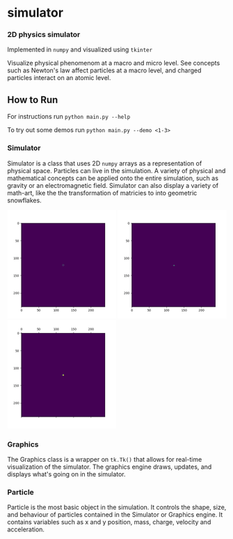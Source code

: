 # simulator

### 2D physics simulator
Implemented in `numpy` and visualized using `tkinter`

Visualize physical phenomenom at a macro and micro level. See concepts such as Newton's law affect particles at a macro level, and charged particles interact on an atomic level.



## How to Run

For instructions run `python main.py --help`

To try out some demos run `python main.py --demo <1-3>`


### Simulator

Simulator is a class that uses 2D `numpy` arrays as a representation of physical space. Particles can live in the simulation. A variety of physical and mathematical concepts can be applied onto the entire simulation, such as gravity or an electromagnetic field. Simulator can also display a variety of math-art, like the the transformation of matricies to into geometric snowflakes.

<img style="height:250px; width:250px;" src="renders/render.gif">
<img style="height:250px; width:250px;" src="renders/test.gif">
<img style="height:250px; width:250px;" src="renders/flower0.gif">

### Graphics

The Graphics class is a wrapper on `tk.Tk()` that allows for real-time visualization of the simulator. The graphics engine draws, updates, and displays what's going on in the simulator.

### Particle

Particle is the most basic object in the simulation. It controls the shape, size, and behaviour of particles contained in the Simulator or Graphics engine. It contains variables such as x and y position, mass, charge, velocity and acceleration.

